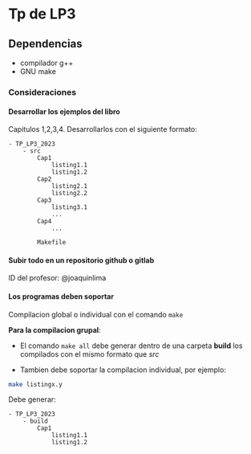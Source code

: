 # Tp de LP3

## Dependencias
- compilador g++
- GNU make

### Consideraciones
#### Desarrollar los ejemplos del libro 
Capitulos 1,2,3,4. Desarrollarlos con el siguiente formato:
```
- TP_LP3_2023
    - src
        Cap1
            listing1.1
            listing1.2
        Cap2
            listing2.1
            listing2.2
        Cap3
            listing3.1
            ...
        Cap4
            ...

        Makefile
```

#### Subir todo en un repositorio github o gitlab
ID del profesor: @joaquinlima

#### Los programas deben soportar
Compilacion global o individual con el comando `make`

**Para la compilacion grupal**:
- El comando `make all` debe generar dentro de una carpeta **build** los compilados con el mismo formato que _src_

- Tambien debe soportar la compilacion individual, por ejemplo:
```sh
make listingx.y
```

Debe generar:
```
- TP_LP3_2023
    - build
        Cap1
            listing1.1
            listing1.2
```
